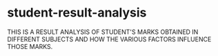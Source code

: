 # student-result-analysis
THIS IS A RESULT ANALYSIS OF STUDENT'S MARKS OBTAINED IN DIFFERENT SUBJECTS AND HOW THE VARIOUS FACTORS INFLUENCE THOSE MARKS.
